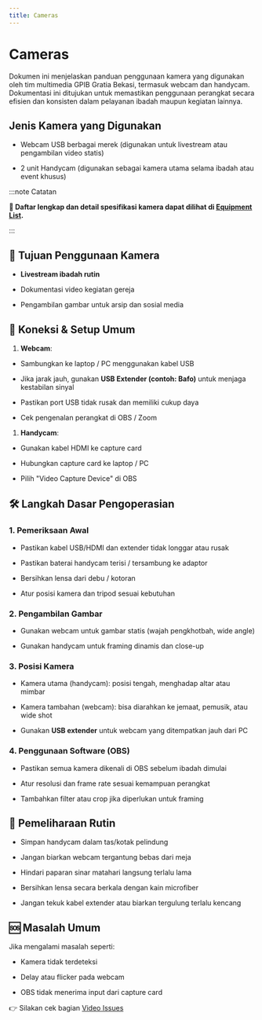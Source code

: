 ```yaml
---
title: Cameras
---
```


# Cameras

Dokumen ini menjelaskan panduan penggunaan kamera yang digunakan oleh tim multimedia GPIB Gratia Bekasi, termasuk webcam dan handycam. Dokumentasi ini ditujukan untuk memastikan penggunaan perangkat secara efisien dan konsisten dalam pelayanan ibadah maupun kegiatan lainnya.

## Jenis Kamera yang Digunakan

- Webcam USB berbagai merek (digunakan untuk livestream atau pengambilan video statis)

- 2 unit Handycam (digunakan sebagai kamera utama selama ibadah atau event khusus)

:::note Catatan

**📌 Daftar lengkap dan detail spesifikasi kamera dapat dilihat di [Equipment List](../inventory-tools/equipment-list/cameras.md).**

:::

## 📌 Tujuan Penggunaan Kamera

- **Livestream ibadah rutin**

- Dokumentasi video kegiatan gereja

- Pengambilan gambar untuk arsip dan sosial media

## 🔌 Koneksi & Setup Umum

1. **Webcam**:

- Sambungkan ke laptop / PC menggunakan kabel USB

- Jika jarak jauh, gunakan **USB Extender (contoh: Bafo)** untuk menjaga kestabilan sinyal

- Pastikan port USB tidak rusak dan memiliki cukup daya

- Cek pengenalan perangkat di OBS / Zoom

1. **Handycam**:

- Gunakan kabel HDMI ke capture card

- Hubungkan capture card ke laptop / PC

- Pilih "Video Capture Device" di OBS

## 🛠 Langkah Dasar Pengoperasian

### 1. Pemeriksaan Awal

- Pastikan kabel USB/HDMI dan extender tidak longgar atau rusak

- Pastikan baterai handycam terisi / tersambung ke adaptor

- Bersihkan lensa dari debu / kotoran

- Atur posisi kamera dan tripod sesuai kebutuhan

### 2. Pengambilan Gambar

- Gunakan webcam untuk gambar statis (wajah pengkhotbah, wide angle)

- Gunakan handycam untuk framing dinamis dan close-up

### 3. Posisi Kamera

- Kamera utama (handycam): posisi tengah, menghadap altar atau mimbar

- Kamera tambahan (webcam): bisa diarahkan ke jemaat, pemusik, atau wide shot

- Gunakan **USB extender** untuk webcam yang ditempatkan jauh dari PC

### 4. Penggunaan Software (OBS)

- Pastikan semua kamera dikenali di OBS sebelum ibadah dimulai

- Atur resolusi dan frame rate sesuai kemampuan perangkat

- Tambahkan filter atau crop jika diperlukan untuk framing

## 🧽 Pemeliharaan Rutin

- Simpan handycam dalam tas/kotak pelindung

- Jangan biarkan webcam tergantung bebas dari meja

- Hindari paparan sinar matahari langsung terlalu lama

- Bersihkan lensa secara berkala dengan kain microfiber

- Jangan tekuk kabel extender atau biarkan tergulung terlalu kencang

## 🆘 Masalah Umum

Jika mengalami masalah seperti:

- Kamera tidak terdeteksi

- Delay atau flicker pada webcam

- OBS tidak menerima input dari capture card

👉 Silakan cek bagian [Video Issues](../troubleshooting-faq/video-issues.md)
